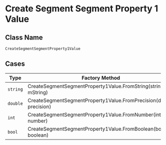 
# Create Segment Segment Property 1 Value

## Class Name

`CreateSegmentSegmentProperty1Value`

## Cases

| Type | Factory Method |
|  --- | --- |
| `string` | CreateSegmentSegmentProperty1Value.FromString(string mString) |
| `double` | CreateSegmentSegmentProperty1Value.FromPrecision(double precision) |
| `int` | CreateSegmentSegmentProperty1Value.FromNumber(int number) |
| `bool` | CreateSegmentSegmentProperty1Value.FromBoolean(bool boolean) |

